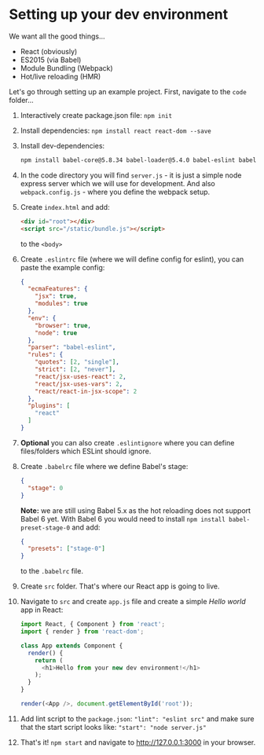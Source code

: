 # Setting up your dev environment

We want all the good things...

- React (obviously)
- ES2015 (via Babel)
- Module Bundling (Webpack)
- Hot/live reloading (HMR)

Let's go through setting up an example project. First, navigate to the `code` folder...

1. Interactively create package.json file: `npm init`

2. Install dependencies: `npm install react react-dom --save`

3. Install dev-dependencies:

    ```sh
    npm install babel-core@5.8.34 babel-loader@5.4.0 babel-eslint babel-plugin-react-transform eslint eslint-plugin-react express react-transform-catch-errors react-transform-hmr redbox-react webpack webpack-dev-middleware webpack-hot-middleware --save-dev
    ```

4. In the code directory you will find `server.js` - it is just a simple node express server which we will use for development. And also `webpack.config.js` - where you define the webpack setup.

5. Create `index.html` and add:

    ```html
    <div id="root"></div>
    <script src="/static/bundle.js"></script>
    ```

    to the `<body>`

6. Create `.eslintrc` file (where we will define config for eslint), you can paste the example config:

    ```json
    {
      "ecmaFeatures": {
        "jsx": true,
        "modules": true
      },
      "env": {
        "browser": true,
        "node": true
      },
      "parser": "babel-eslint",
      "rules": {
        "quotes": [2, "single"],
        "strict": [2, "never"],
        "react/jsx-uses-react": 2,
        "react/jsx-uses-vars": 2,
        "react/react-in-jsx-scope": 2
      },
      "plugins": [
        "react"
      ]
    }
    ```

7. **Optional** you can also create `.eslintignore` where you can define files/folders which ESLint should ignore.

8. Create `.babelrc` file where we define Babel's stage:

    ```json
    {
      "stage": 0
    }
    ```

    **Note:** we are still using Babel 5.x as the hot reloading does not support Babel 6 yet. With Babel 6 you would need to install `npm install babel-preset-stage-0` and add:

    ```json
    {
      "presets": ["stage-0"]
    }
    ```

    to the `.babelrc` file.

9. Create `src` folder. That's where our React app is going to live.

10. Navigate to `src` and create `app.js` file and create a simple *Hello world* app in React:

    ```js
    import React, { Component } from 'react';
    import { render } from 'react-dom';

    class App extends Component {
      render() {
        return (
          <h1>Hello from your new dev environment!</h1>
        );
      }
    }

    render(<App />, document.getElementById('root'));
    ```

12. Add lint script to the `package.json`: `"lint": "eslint src"` and make sure that the start script looks like: `"start": "node server.js"`

13. That's it!
`npm start` and navigate to http://127.0.0.1:3000 in your browser.
